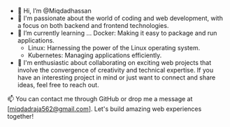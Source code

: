 - 👋 Hi, I’m @Miqdadhassan
- 👀 I'm passionate about the world of coding and web development, with a focus on both backend and frontend technologies.
- 🌱 I’m currently learning ... Docker: Making it easy to package and run applications.
  - Linux: Harnessing the power of the Linux operating system.
  - Kubernetes: Managing applications efficiently.
- 💞️ I'm enthusiastic about collaborating on exciting web projects that involve the convergence of creativity and technical expertise. If you have an interesting project in mind or just want to connect and share ideas, feel free to reach out.

📫 You can contact me through GitHub or drop me a message at [miqdadraja562@gmail.com]. Let's build amazing web experiences together!


<!---
MiqdadProjects/MiqdadProjects is a ✨ special ✨ repository because its `README.md` (this file) appears on your GitHub profile.
You can click the Preview link to take a look at your changes.
--->
